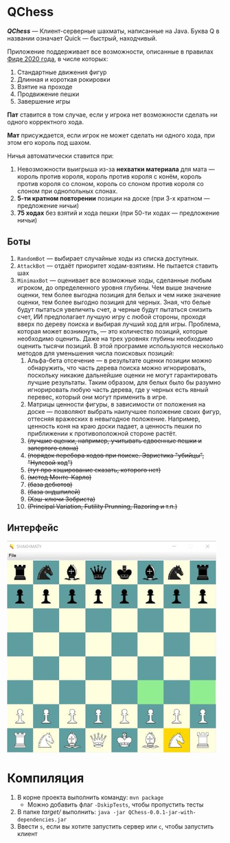 # QChess

***QChess*** — Клиент-серверные шахматы, написанные на Java. Буква Q в названии означает Quick —
быстрый, находчивый.

Приложение поддерживает все возможности, описанные в
правилах [Фиде 2020 года](https://moscowchess.org/stat/files/FIDE-arbierts-instruction-2020.pdf), в
числе которых:

1. Стандартные движения фигур
2. Длинная и короткая рокировки
3. Взятие на проходе
4. Продвижение пешки
5. Завершение игры

**Пат** ставится в том случае, если у игрока нет возможности сделать ни одного корректного хода.

**Мат** присуждается, если игрок не может сделать ни одного хода, при этом его король под шахом.

Ничья автоматически ставится при:

1. Невозможности выигрыша из-за **нехватки материала** для мата — король против короля, король
   против короля с конём, король против короля со слоном, король со слоном против короля со слоном
   при однопольных слонах.
2. **5-ти кратном повторении** позиции на доске (при 3-х кратном — предложение ничьи)
3. **75 ходах** без взятий и хода пешки (при 50-ти ходах — предложение ничьи)

## Боты

1. `RandomBot` — выбирает случайные ходы из списка доступных.
2. `AttackBot` — отдаёт приоритет ходам-взятиям. Не пытается ставить шах
3. `MinimaxBot` — оценивает все возможные ходы, сделанные любым игроком, до определенного уровня
   глубины. Чем выше значение оценки, тем более выгодна позиция для белых и чем ниже значение
   оценки, тем более выгодно позиция для черных. Зная, что белые будут пытаться увеличить счет, а
   черные будут пытаться снизить счет, ИИ предполагает лучшую игру с любой стороны, проходя вверх по
   дереву поиска и выбирая лучший ход для игры. Проблема, которая может возникнуть, — это количество
   позиций, которые необходимо оценить. Даже на трех уровнях глубины необходимо оценить тысячи
   позиций. В этой программе используются несколько методов для уменьшения числа поисковых позиций:
    1) Альфа-бета отсечение — в результате оценки позиции можно обнаружить, что часть дерева поиска
       можно игнорировать, поскольку никакие дальнейшие оценки не могут гарантировать лучшие
       результаты. Таким образом, для белых было бы разумно игнорировать любую часть дерева, где у
       черных есть явный перевес, который они могут применить в игре.
    2) Матрицы ценности фигуры, в зависимости от положения на доске — позволяют выбрать наилучшее
       положение своих фигур, оттесняя вражеских в невыгодное положение. Например, ценность коня на
       краю доски падает, а ценность пешки по приближении к противоположной стороне растёт.
    3) ~~(лучшие оценки, например, учитывать сдвоенные пешки и запертого слона)~~
    4) ~~(порядок перебора ходов при поиске. Эвристика "убийцы", "Нулевой ход")~~
    5) ~~(тут про хэширование сказать, которого нет)~~
    6) ~~(метод Монте-Карло)~~
    7) ~~(база дебютов)~~
    8) ~~(база эндшпилей)~~
    9) ~~(Хэш-ключи Зобриста)~~
    10) ~~(Principal Variation, Futility Prunning, Razoring и т.п.)~~

## Интерфейс

![Интерфейс](misc/screen.jpg)

# Компиляция

1. В корне проекта выполнить команду: `mvn package`
    - Можно добавить флаг `-DskipTests`, чтобы пропустить тесты
2. В папке *target/* выполнить: `java -jar QChess-0.0.1-jar-with-dependencies.jar`
3. Ввести `s`, если вы хотите запустить сервер или `c`, чтобы запустить клиент
